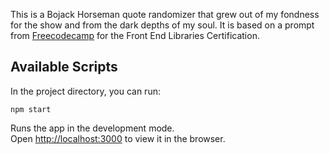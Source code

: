 This is a Bojack Horseman quote randomizer that grew out of my fondness for the show and from the dark depths of my soul. It is based on a prompt from [Freecodecamp](https://www.freecodecamp.org/learn) for the Front End Libraries Certification.

## Available Scripts

In the project directory, you can run:

`npm start`

Runs the app in the development mode.<br>
Open [http://localhost:3000](http://localhost:3000) to view it in the browser.
